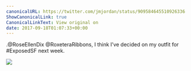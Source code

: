 ```yaml
---
canonicalURL: https://twitter.com/jmjordan/status/909584645510926336
ShowCanonicalLink: true
CanonicalLinkText: View original on
date: 2017-09-18T01:07:33+00:00
---
```

.@RoseEllenDix @RoxeteraRibbons, I think I’ve decided on my outfit for #ExposedSF next week.

![](/images/909584645510926336-DJ9-aWIVwAAds_h.jpg)